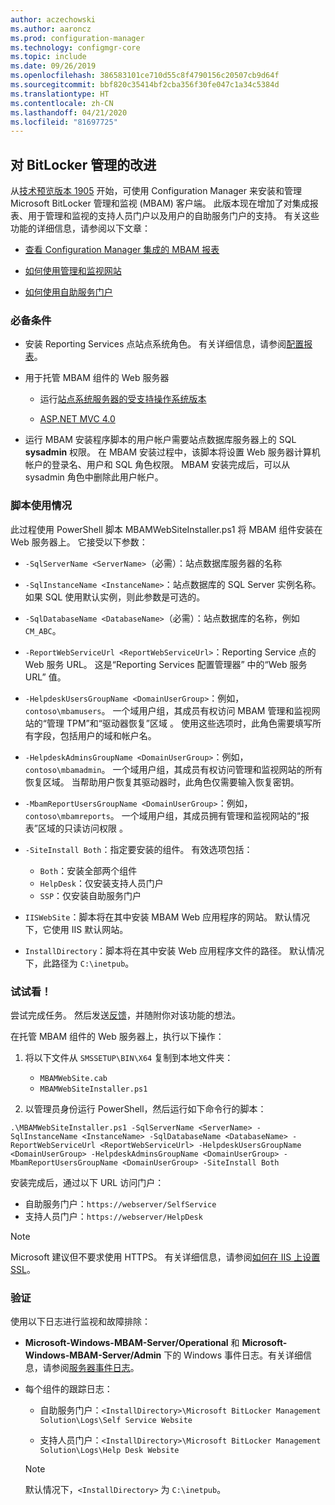 ```yaml
---
author: aczechowski
ms.author: aaroncz
ms.prod: configuration-manager
ms.technology: configmgr-core
ms.topic: include
ms.date: 09/26/2019
ms.openlocfilehash: 386583101ce710d55c8f4790156c20507cb9d64f
ms.sourcegitcommit: bbf820c35414bf2cba356f30fe047c1a34c5384d
ms.translationtype: HT
ms.contentlocale: zh-CN
ms.lasthandoff: 04/21/2020
ms.locfileid: "81697725"
---
```

## <a name="improvements-to-bitlocker-management"></a><a name="bkmk_bitlocker"></a> 对 BitLocker 管理的改进

<!--3601034-->

从[技术预览版本 1905](../../technical-preview-1905.md#bkmk_bitlocker) 开始，可使用 Configuration Manager 来安装和管理 Microsoft BitLocker 管理和监视 (MBAM) 客户端。 此版本现在增加了对集成报表、用于管理和监视的支持人员门户以及用户的自助服务门户的支持。 有关这些功能的详细信息，请参阅以下文章：

- [查看 Configuration Manager 集成的 MBAM 报表](https://docs.microsoft.com/microsoft-desktop-optimization-pack/mbam-v25/viewing-mbam-25-reports-for-the-configuration-manager-integration-topology)

- [如何使用管理和监视网站](https://docs.microsoft.com/microsoft-desktop-optimization-pack/mbam-v25/how-to-use-the-administration-and-monitoring-website)

- [如何使用自助服务门户](https://docs.microsoft.com/microsoft-desktop-optimization-pack/mbam-v25/how-to-use-the-self-service-portal-to-regain-access-to-a-computer-mbam-25)

### <a name="prerequisites"></a>必备条件

- 安装 Reporting Services 点站点系统角色。 有关详细信息，请参阅[配置报表](../../../../servers/manage/configuring-reporting.md)。

- 用于托管 MBAM 组件的 Web 服务器

  - 运行[站点系统服务器的受支持操作系统版本](../../../../plan-design/configs/supported-operating-systems-for-site-system-servers.md)

  - [ASP.NET MVC 4.0](https://docs.microsoft.com/aspnet/mvc/mvc4)

- 运行 MBAM 安装程序脚本的用户帐户需要站点数据库服务器上的 SQL **sysadmin** 权限。 在 MBAM 安装过程中，该脚本将设置 Web 服务器计算机帐户的登录名、用户和 SQL 角色权限。 MBAM 安装完成后，可以从 sysadmin 角色中删除此用户帐户。

### <a name="script-usage"></a>脚本使用情况

此过程使用 PowerShell 脚本 MBAMWebSiteInstaller.ps1 将 MBAM 组件安装在 Web 服务器上。 它接受以下参数：

- `-SqlServerName <ServerName>`（必需）：站点数据库服务器的名称

- `-SqlInstanceName <InstanceName>`：站点数据库的 SQL Server 实例名称。 如果 SQL 使用默认实例，则此参数是可选的。

- `-SqlDatabaseName <DatabaseName>`（必需）：站点数据库的名称，例如 `CM_ABC`。

- `-ReportWebServiceUrl <ReportWebServiceUrl>`：Reporting Service 点的 Web 服务 URL。 这是“Reporting Services 配置管理器”  中的“Web 服务 URL”  值。

- `-HelpdeskUsersGroupName <DomainUserGroup>`：例如，`contoso\mbamusers`。 一个域用户组，其成员有权访问 MBAM 管理和监视网站的“管理 TPM”和“驱动器恢复”区域   。 使用这些选项时，此角色需要填写所有字段，包括用户的域和帐户名。

- `-HelpdeskAdminsGroupName <DomainUserGroup>`：例如，`contoso\mbamadmin`。 一个域用户组，其成员有权访问管理和监视网站的所有恢复区域。 当帮助用户恢复其驱动器时，此角色仅需要输入恢复密钥。

- `-MbamReportUsersGroupName <DomainUserGroup>`：例如，`contoso\mbamreports`。 一个域用户组，其成员拥有管理和监视网站的“报表”区域的只读访问权限  。

- `-SiteInstall Both`：指定要安装的组件。 有效选项包括：
  - `Both`：安装全部两个组件
  - `HelpDesk`：仅安装支持人员门户
  - `SSP`：仅安装自助服务门户

- `IISWebSite`：脚本将在其中安装 MBAM Web 应用程序的网站。 默认情况下，它使用 IIS 默认网站。

- `InstallDirectory`：脚本将在其中安装 Web 应用程序文件的路径。 默认情况下，此路径为 `C:\inetpub`。

### <a name="try-it-out"></a>试试看！

尝试完成任务。 然后发送[反馈](../../../../understand/find-help.md#product-feedback)，并随附你对该功能的想法。

在托管 MBAM 组件的 Web 服务器上，执行以下操作：

1. 将以下文件从 `SMSSETUP\BIN\X64` 复制到本地文件夹：

    - `MBAMWebSite.cab`
    - `MBAMWebSiteInstaller.ps1`

1. 以管理员身份运行 PowerShell，然后运行如下命令行的脚本：

  `.\MBAMWebSiteInstaller.ps1 -SqlServerName <ServerName> -SqlInstanceName <InstanceName> -SqlDatabaseName <DatabaseName> -ReportWebServiceUrl <ReportWebServiceUrl> -HelpdeskUsersGroupName <DomainUserGroup> -HelpdeskAdminsGroupName <DomainUserGroup> -MbamReportUsersGroupName <DomainUserGroup> -SiteInstall Both`

安装完成后，通过以下 URL 访问门户：

- 自助服务门户：`https://webserver/SelfService`
- 支持人员门户：`https://webserver/HelpDesk`

> [!NOTE]
> Microsoft 建议但不要求使用 HTTPS。 有关详细信息，请参阅[如何在 IIS 上设置 SSL](https://docs.microsoft.com/iis/manage/configuring-security/how-to-set-up-ssl-on-iis)。

### <a name="verify"></a>验证

使用以下日志进行监视和故障排除：

- **Microsoft-Windows-MBAM-Server/Operational** 和 **Microsoft-Windows-MBAM-Server/Admin** 下的 Windows 事件日志。有关详细信息，请参阅[服务器事件日志](https://docs.microsoft.com/microsoft-desktop-optimization-pack/mbam-v25/server-event-logs)。

- 每个组件的跟踪日志：

  - 自助服务门户：`<InstallDirectory>\Microsoft BitLocker Management Solution\Logs\Self Service Website`

  - 支持人员门户：`<InstallDirectory>\Microsoft BitLocker Management Solution\Logs\Help Desk Website`

  > [!NOTE]
  > 默认情况下，`<InstallDirectory>` 为 `C:\inetpub`。
